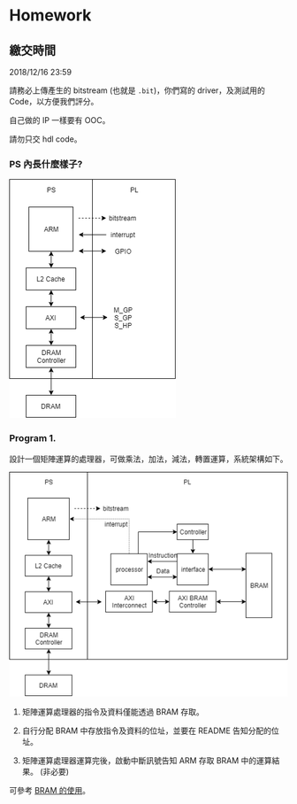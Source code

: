 Homework
====

## 繳交時間
2018/12/16 23:59

請務必上傳產生的 bitstream (也就是 `.bit`)，你們寫的 driver，及測試用的 Code，以方便我們評分。

自己做的 IP 一樣要有 OOC。

請勿只交 hdl code。

### PS 內長什麼樣子?

![block_diagram](../images/zynq.png)

### Program 1.

設計一個矩陣運算的處理器，可做乘法，加法，減法，轉置運算，系統架構如下。

![block_diagram](../images/system.png)

1. 矩陣運算處理器的指令及資料僅能透過 BRAM 存取。

2. 自行分配 BRAM 中存放指令及資料的位址，並要在 README 告知分配的位址。

3. 矩陣運算處理器運算完後，啟動中斷訊號告知 ARM 存取 BRAM 中的運算結果。 (非必要)

可參考 [BRAM 的使用](https://blog.csdn.net/u014485485/article/details/78882027)。
